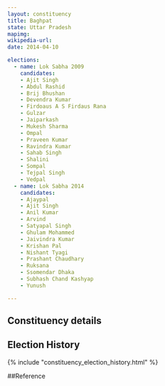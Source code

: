 ```yaml
---
layout: constituency
title: Baghpat
state: Uttar Pradesh
mapimg: 
wikipedia-url: 
date: 2014-04-10

elections: 
  - name: Lok Sabha 2009
    candidates: 
    - Ajit Singh 
    - Abdul Rashid 
    - Brij Bhushan 
    - Devendra Kumar 
    - Firdoaus A S Firdaus Rana 
    - Gulzar 
    - Jaiparkash 
    - Mukesh Sharma 
    - Ompal 
    - Praveen Kumar 
    - Ravindra Kumar 
    - Sahab Singh 
    - Shalini 
    - Sompal 
    - Tejpal Singh 
    - Vedpal  
  - name: Lok Sabha 2014
    candidates: 
    - Ajaypal 
    - Ajit Singh 
    - Anil Kumar 
    - Arvind 
    - Satyapal Singh 
    - Ghulam Mohammed 
    - Jaivindra Kumar 
    - Krishan Pal 
    - Nishant Tyagi 
    - Prashant Chaudhary 
    - Ruksana 
    - Ssomendar Dhaka 
    - Subhash Chand Kashyap 
    - Yunush  

---
```


## Constituency details


## Election History
{% include "constituency_election_history.html" %}

##Reference
